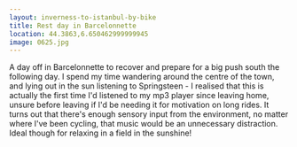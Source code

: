 ```yaml
---
layout: inverness-to-istanbul-by-bike
title: Rest day in Barcelonnette
location: 44.3863,6.650462999999945
image: 0625.jpg
---
```

A day off in Barcelonnette to recover and prepare for a big push south the following day. I spend my time wandering around the centre of the town, and lying out in the sun listening to Springsteen - I realised that this is actually the first time I'd listened to my mp3 player since leaving home, unsure before leaving if I'd be needing it for motivation on long rides. It turns out that there's enough sensory input from the environment, no matter where I've been cycling, that music would be an unnecessary distraction. Ideal though for relaxing in a field in the sunshine!